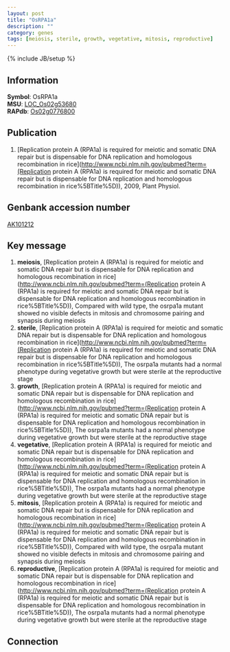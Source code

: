 ```yaml
---
layout: post
title: "OsRPA1a"
description: ""
category: genes
tags: [meiosis, sterile, growth, vegetative, mitosis, reproductive]
---
```

{% include JB/setup %}

## Information
__Symbol__: OsRPA1a  
__MSU__: [LOC_Os02g53680](http://rice.plantbiology.msu.edu/cgi-bin/ORF_infopage.cgi?orf=LOC_Os02g53680)  
__RAPdb__: [Os02g0776800](http://rapdb.dna.affrc.go.jp/viewer/gbrowse_details/irgsp1?name=Os02g0776800)  

## Publication
1. [Replication protein A (RPA1a) is required for meiotic and somatic DNA repair but is dispensable for DNA replication and homologous recombination in rice](http://www.ncbi.nlm.nih.gov/pubmed?term=(Replication protein A (RPA1a) is required for meiotic and somatic DNA repair but is dispensable for DNA replication and homologous recombination in rice%5BTitle%5D)), 2009, Plant Physiol.

## Genbank accession number
[AK101212](http://www.ncbi.nlm.nih.gov/nuccore/AK101212)

## Key message
1. __meiosis__, [Replication protein A (RPA1a) is required for meiotic and somatic DNA repair but is dispensable for DNA replication and homologous recombination in rice](http://www.ncbi.nlm.nih.gov/pubmed?term=(Replication protein A (RPA1a) is required for meiotic and somatic DNA repair but is dispensable for DNA replication and homologous recombination in rice%5BTitle%5D)),  Compared with wild type, the osrpa1a mutant showed no visible defects in mitosis and chromosome pairing and synapsis during meiosis
2. __sterile__, [Replication protein A (RPA1a) is required for meiotic and somatic DNA repair but is dispensable for DNA replication and homologous recombination in rice](http://www.ncbi.nlm.nih.gov/pubmed?term=(Replication protein A (RPA1a) is required for meiotic and somatic DNA repair but is dispensable for DNA replication and homologous recombination in rice%5BTitle%5D)),  The osrpa1a mutants had a normal phenotype during vegetative growth but were sterile at the reproductive stage
3. __growth__, [Replication protein A (RPA1a) is required for meiotic and somatic DNA repair but is dispensable for DNA replication and homologous recombination in rice](http://www.ncbi.nlm.nih.gov/pubmed?term=(Replication protein A (RPA1a) is required for meiotic and somatic DNA repair but is dispensable for DNA replication and homologous recombination in rice%5BTitle%5D)),  The osrpa1a mutants had a normal phenotype during vegetative growth but were sterile at the reproductive stage
4. __vegetative__, [Replication protein A (RPA1a) is required for meiotic and somatic DNA repair but is dispensable for DNA replication and homologous recombination in rice](http://www.ncbi.nlm.nih.gov/pubmed?term=(Replication protein A (RPA1a) is required for meiotic and somatic DNA repair but is dispensable for DNA replication and homologous recombination in rice%5BTitle%5D)),  The osrpa1a mutants had a normal phenotype during vegetative growth but were sterile at the reproductive stage
5. __mitosis__, [Replication protein A (RPA1a) is required for meiotic and somatic DNA repair but is dispensable for DNA replication and homologous recombination in rice](http://www.ncbi.nlm.nih.gov/pubmed?term=(Replication protein A (RPA1a) is required for meiotic and somatic DNA repair but is dispensable for DNA replication and homologous recombination in rice%5BTitle%5D)),  Compared with wild type, the osrpa1a mutant showed no visible defects in mitosis and chromosome pairing and synapsis during meiosis
6. __reproductive__, [Replication protein A (RPA1a) is required for meiotic and somatic DNA repair but is dispensable for DNA replication and homologous recombination in rice](http://www.ncbi.nlm.nih.gov/pubmed?term=(Replication protein A (RPA1a) is required for meiotic and somatic DNA repair but is dispensable for DNA replication and homologous recombination in rice%5BTitle%5D)),  The osrpa1a mutants had a normal phenotype during vegetative growth but were sterile at the reproductive stage

## Connection


